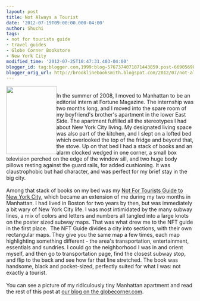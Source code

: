 ```yaml
---
layout: post
title: Not Always a Tourist
date: '2012-07-19T09:00:00.000-04:00'
author: Shuchi
tags:
- not for tourists guide
- travel guides
- Globe Corner Bookstore
- New York City
modified_time: '2012-07-25T10:47:31.403-04:00'
blogger_id: tag:blogger.com,1999:blog-5767374071871443859.post-6690569856208876116
blogger_orig_url: http://brooklinebooksmith.blogspot.com/2012/07/not-always-tourist.html
---
```


<div dir="ltr" style="text-align: left;" trbidi="on"><span class="Apple-style-span" style="font-family: Georgia, &quot;Times New Roman&quot;, &quot;Bitstream Charter&quot;, Times, serif; font-size: 13px; line-height: 19px;"><a href="http://globecornerbookstore.com/blogs/wp-content/uploads/2012/07/nft-2008.jpg" mce_href="http://globecornerbookstore.com/blogs/wp-content/uploads/2012/07/nft-2008.jpg"><img alt="" class="alignleft size-medium wp-image-7865" height="183" mce_src="http://globecornerbookstore.com/blogs/wp-content/uploads/2012/07/nft-2008-211x300.jpg" src="http://globecornerbookstore.com/blogs/wp-content/uploads/2012/07/nft-2008-211x300.jpg" style="border-bottom-width: 0px; border-left-width: 0px; border-right-width: 0px; border-top-width: 0px; float: left;" width="135" /></a></span><span class="Apple-style-span" style="font-family: Georgia, &quot;Times New Roman&quot;, &quot;Bitstream Charter&quot;, Times, serif; font-size: 13px; line-height: 19px;"></span><br /><div style="text-align: left;"></div><div style="text-align: left;">In the summer of 2008, I moved to Manhattan to be an editorial intern at Fortune Magazine. The internship was two months long, and I moved into the spare room of my boyfriend's brother's apartment in the lower East Side. The apartment fulfilled all the stereotypes I had about New York City living. My designated living space was also part of the kitchen, and I slept on a lofted bed which overlooked the top of the fridge and beyond that, the stove. Up on that bed I had a stack of books and an alarm clocked wedged in one corner, a small box television perched on the edge of the window sill, and two huge body pillows resting against the guard rails, for added cushioning. It was claustrophobic but had character, and was perfect for my brief stay in the big city.</div><div style="text-align: left;"><br /></div><div style="text-align: left;">Among that stack of books on my bed was my <a href="http://globecorner.com/t/t37/18748.php" target="_blank">Not For Tourists Guide to New York City</a>, which became an extension of me during my two months in Manhattan. I had lived in Boston for two years by then, but was immediately a bit wary of New York City life. I was most intimidated by the many subway lines, a mix of colors and letters and numbers all tangled into a large knots on the poster sized subway maps. That was what drew me to the NFT guide in the first place. &nbsp;The NFT Guide divides a city into sections, with their own rectangular maps. They give you the same map a few times, each map highlighting something different - the area's transportation, entertainment, essentials and sundries. I could go the neighborhood I was in and orient myself, and then go to transportation page, find the closest subway stop, and flip to the back and see how far that line stretched. The book was handsome, black and pocket-sized, perfectly suited for what I was: not exactly a tourist.</div><div style="text-align: left;"><br /></div><div style="text-align: left;">You can see a picture of my ridiculously tiny Manhattan apartment and read the rest of this post at <a href="http://globecornerbookstore.com/blogs/2012/07/19/not-always-a-tourist/" target="_blank">our blog on the globecorner.com</a>.</div><br /><div><span class="Apple-style-span" style="font-family: Georgia, &quot;Times New Roman&quot;, &quot;Bitstream Charter&quot;, Times, serif; font-size: 13px; line-height: 19px;"><br /></span></div></div>